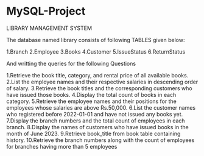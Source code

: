 # MySQL-Project

LIBRARY MANAGEMENT SYSTEM

The database named library consists of following TABLES given below:

1.Branch
2.Employee
3.Books
4.Customer
5.IssueStatus
6.ReturnStatus

And  writting the queries for the following Questions

1.Retrieve the book title, category, and rental price of all available books.
2.List the employee names and their respective salaries in descending order of salary.
3.Retrieve the book titles and the corresponding customers who have issued those books.
4.Display the total count of books in each category.
5.Retrieve the employee names and their positions for the employees whose salaries are above Rs.50,000.
6.List the customer names who registered before 2022-01-01 and have not issued any books yet.
7.Display the branch numbers and the total count of employees in each branch.
8.Display the names of customers who have issued books in the month of June 2023.
9.Retrieve book_title from book table containing history.
10.Retrieve the branch numbers along with the count of employees for branches having more than 5 employees
